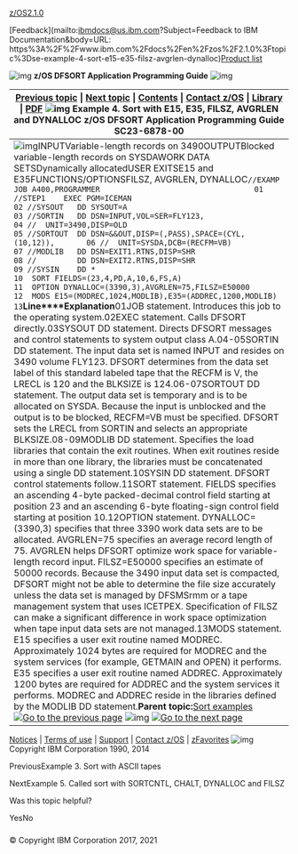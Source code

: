 [z/OS](https://www.ibm.com/docs/en/zos)[2.1.0](https://www.ibm.com/docs/en/zos/2.1.0)

[Feedback](mailto:ibmdocs@us.ibm.com?Subject=Feedback to IBM Documentation&body=URL: https%3A%2F%2Fwww.ibm.com%2Fdocs%2Fen%2Fzos%2F2.1.0%3Ftopic%3Dse-example-4-sort-e15-e35-filsz-avgrlen-dynalloc)[Product list](https://www.ibm.com/docs/en/products)

![img](https://www.ibm.com/docs/en/SSLTBW_2.1.0/com.ibm.zos.v2r1.icea100/zoshead.gif) **z/OS DFSORT Application Programming Guide** ![img](https://www.ibm.com/docs/en/SSLTBW_2.1.0/com.ibm.zos.v2r1.icea100/zosspot.gif)

| [Previous topic](https://www.ibm.com/docs/en/SSLTBW_2.1.0/com.ibm.zos.v2r1.icea100/ice2ca_Example_3._Sort_with_ASCII_tapes.htm) \| [Next topic](https://www.ibm.com/docs/en/SSLTBW_2.1.0/com.ibm.zos.v2r1.icea100/ice2ca_Example_5._Called_sort_with_SORTCNTL__CHALT__DYNALLOC_and_FILSZ.htm) \| [Contents](https://www.ibm.com/docs/en/SSLTBW_2.1.0/com.ibm.zos.v2r1.icea100/toc.htm) \| [Contact z/OS](https://www.ibm.com/docs/en/SSLTBW_2.1.0/com.ibm.zcontact.doc/webqs.html) \| [Library](https://www.ibm.com/docs/en/SSLTBW_2.1.0/com.ibm.zos.v2r1.ice/ice.htm) \| [PDF](http://publibz.boulder.ibm.com/epubs/pdf/ice2ca00.pdf)  ![img](https://www.ibm.com/docs/en/SSLTBW_2.1.0/com.ibm.zos.v2r1.icea100/c.gif) Example 4. Sort with E15, E35, FILSZ, AVGRLEN and DYNALLOC  z/OS DFSORT Application Programming Guide SC23-6878-00 |
| ------------------------------------------------------------ |
| ![img](https://www.ibm.com/docs/en/SSLTBW_2.1.0/com.ibm.zos.v2r1.icea100/dblue_rule.gif)INPUTVariable-length records on 3490OUTPUTBlocked variable-length records on SYSDAWORK DATA SETSDynamically allocatedUSER EXITSE15 and E35FUNCTIONS/OPTIONSFILSZ, AVGRLEN, DYNALLOC`//EXAMP    JOB A400,PROGRAMMER                                  01 //STEP1    EXEC PGM=ICEMAN                                      02 //SYSOUT   DD SYSOUT=A                                          03 //SORTIN   DD DSN=INPUT,VOL=SER=FLY123,                         04 //  UNIT=3490,DISP=OLD                                          05 //SORTOUT  DD DSN=&&OUT,DISP=(,PASS),SPACE=(CYL,(10,12)),       06 //  UNIT=SYSDA,DCB=(RECFM=VB)                                   07 //MODLIB   DD DSN=EXIT1.RTNS,DISP=SHR                           08 //         DD DSN=EXIT2.RTNS,DISP=SHR                           09 //SYSIN    DD *                                                 10  SORT FIELDS=(23,4,PD,A,10,6,FS,A)                             11  OPTION DYNALLOC=(3390,3),AVGRLEN=75,FILSZ=E50000              12  MODS E15=(MODREC,1024,MODLIB),E35=(ADDREC,1200,MODLIB)        13`**Line****Explanation**01JOB statement. Introduces this job to the operating system.02EXEC statement. Calls DFSORT directly.03SYSOUT DD statement. Directs DFSORT messages and control statements to system output class A.04-05SORTIN DD statement. The input data set is named INPUT and resides on 3490 volume FLY123. DFSORT determines from the data set label of this standard labeled tape that the RECFM is V, the LRECL is 120 and the BLKSIZE is 124.06-07SORTOUT DD statement. The output data set is temporary and is to be allocated on SYSDA. Because the input is unblocked and the output is to be blocked, RECFM=VB must be specified. DFSORT sets the LRECL from SORTIN and selects an appropriate BLKSIZE.08-09MODLIB DD statement. Specifies the load libraries that contain the exit routines. When exit routines reside in more than one library, the libraries must be concatenated using a single DD statement.10SYSIN DD statement. DFSORT control statements follow.11SORT statement. FIELDS specifies an ascending 4-byte packed-decimal control field starting at position 23 and an ascending 6-byte floating-sign control field starting at position 10.12OPTION statement. DYNALLOC=(3390,3) specifies that three 3390 work data sets are to be allocated. AVGRLEN=75 specifies an average record length of 75. AVGRLEN helps DFSORT optimize work space for variable-length record input. FILSZ=E50000 specifies an estimate of 50000 records. Because the 3490 input data set is compacted, DFSORT might not be able to determine the file size accurately unless the data set is managed by DFSMSrmm or a tape management system that uses ICETPEX. Specification of FILSZ can make a significant difference in work space optimization when tape input data sets are not managed.13MODS statement. E15 specifies a user exit routine named MODREC. Approximately 1024 bytes are required for MODREC and the system services (for example, GETMAIN and OPEN) it performs. E35 specifies a user exit routine named ADDREC. Approximately 1200 bytes are required for ADDREC and the system services it performs. MODREC and ADDREC reside in the libraries defined by the MODLIB DD statement.**Parent topic:**[Sort examples](https://www.ibm.com/docs/en/SSLTBW_2.1.0/com.ibm.zos.v2r1.icea100/ice2ca_Sort_examples.htm)[![Go to the previous page](https://www.ibm.com/docs/en/SSLTBW_2.1.0/com.ibm.zos.v2r1.icea100/pageback.gif)](https://www.ibm.com/docs/en/SSLTBW_2.1.0/com.ibm.zos.v2r1.icea100/ice2ca_Example_3._Sort_with_ASCII_tapes.htm) ![img](https://www.ibm.com/docs/en/SSLTBW_2.1.0/com.ibm.zos.v2r1.icea100/pagemid.gif) [![Go to the next page](https://www.ibm.com/docs/en/SSLTBW_2.1.0/com.ibm.zos.v2r1.icea100/pagenext.gif)](https://www.ibm.com/docs/en/SSLTBW_2.1.0/com.ibm.zos.v2r1.icea100/ice2ca_Example_5._Called_sort_with_SORTCNTL__CHALT__DYNALLOC_and_FILSZ.htm) |



[Notices](https://www.ibm.com/docs/en/SSLTBW_2.1.0/com.ibm.zaddinfo.doc/notices.html) | [Terms of use](http://www.ibm.com/legal/us/) | [Support](http://www.ibm.com/servers/eserver/zseries/zos/support/) | [Contact z/OS](https://www.ibm.com/docs/en/SSLTBW_2.1.0/com.ibm.zcontact.doc/webqs.html) | [zFavorites](http://www-03.ibm.com/systems/z/os/zos/library/zfavorites/)   ![img](https://www.ibm.com/docs/en/SSLTBW_2.1.0/com.ibm.zos.v2r1.icea100/copyright.gif)Copyright IBM Corporation 1990, 2014





PreviousExample 3. Sort with ASCII tapes

NextExample 5. Called sort with SORTCNTL, CHALT, DYNALLOC and FILSZ

Was this topic helpful?

YesNo



### 







### 















### 







### 



© Copyright IBM Corporation 2017, 2021